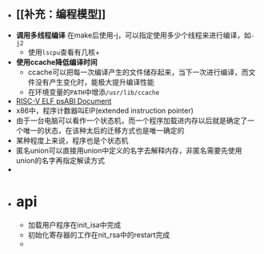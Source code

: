 - ## [[补充：编程模型]]
- **调用多线程编译** 在make后使用-j，可以指定使用多少个线程来进行编译，如``-j2``
	- 使用``lscpu``查看有几核+
- **使用ccache降低编译时间**
	- ccache可以把每一次编译产生的文件储存起来，当下一次进行编译，而文件没有产生变化时，能极大提升编译性能
	- 在环境变量的``PATH``中增添``/usr/lib/ccache``
- [RISC-V ELF psABI Document](https://github.com/riscv-non-isa/riscv-elf-psabi-doc)
- x86中，程序计数器叫EIP(extended instruction pointer)
- 由于一台电脑可以看作一个状态机，而一个程序加载进内存以后就是确定了一个唯一的状态，在该种太后的迁移方式也是唯一确定的
- 某种程度上来说，程序也是个状态机
- 匿名union可以直接用union中定义的名字去解释内存，非匿名需要先使用union的名字再指定解读方式
-
- # api
	- 加载用户程序在init_isa中完成
	- 初始化寄存器的工作在nit_rsa中的restart完成
	-